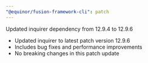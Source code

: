```yaml
---
"@equinor/fusion-framework-cli": patch
---
```


Updated inquirer dependency from 12.9.4 to 12.9.6

- Updated inquirer to latest patch version 12.9.6
- Includes bug fixes and performance improvements
- No breaking changes in this patch update
